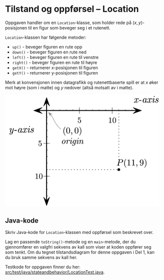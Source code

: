 # Tilstand og oppførsel – Location

Oppgaven handler om en `Location`-klasse, som holder rede på $`(x,y)`$-posisjonen til en figur som beveger seg i et rutenett.

`Location`-klassen har følgende metoder:

- `up()` - beveger figuren en rute opp
- `down()` - beveger figuren en rute ned
- `left()` - beveger figuren en rute til venstre
- `right()` - beveger figuren en rute til høyre
- `getX()` - returnerer x-posisjonen til figuren
- `getY()` - returnerer y-posisjonen til figuren

Merk at konvensjonen innen datagrafikk og rutenettbaserte spill er at $`x`$ øker mot høyre (som i matte) og $`y`$ nedover (altså motsatt av i matte).

![Koordinatsystem](fig/location/coordinate.png)

## Java-kode

Skriv Java-kode for `Location`-klassen med oppførsel som beskrevet over.

Lag en passende `toString()`-metode og en `main`-metode, der du gjennomfører en valgfri sekvens av kall som viser at koden oppfører seg som tenkt. Om du tegnet tilstandsdiagram for denne oppgaven i Del 1, kan du bruk samme sekvens av kall her.

Testkode for oppgaven finner du her: [src/test/java/stateandbehavior/LocationTest.java](../../src/test/java/stateandbehavior/LocationTest.java).
